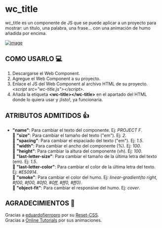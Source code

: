 # wc_title

wc_title es un componente de JS que se puede aplicar a un proyecto para mostrar: un título, una palabra, una frase... con una animación de humo añadida por encima.

[![image](https://user-images.githubusercontent.com/78848226/180846711-ac5f0303-60f9-4788-8b10-abdf70289243.png)](https://newprojectf.github.io/)

## COMO USARLO 💻

1. Descargarse el Web Component.
2. Agregue el Web Component a su proyecto.
3. Enlace el JS del Web Component al archivo HTML de su proyecto. *\<script src="wc-title.js"\>\</script\>*.
4. Añada la etiqueta **\<wc-title\>\</wc-title\>** en el apartado del HTML donde lo quiera usar y ¡listo!, ya funcionaria.

## ATRIBUTOS ADMITIDOS 👍

* **"name"**: Para cambiar el texto del componente. Ej: *PROJECT F*.  
  🎯 **"size"**: Para cambiar el tamaño del texto ("em"). Ej: *2*.  
  🎯 **"spacing"**: Para cambiar el espaciado del texto ("em"). Ej: *1.5*.  
  🎯 **"width"**: Para cambiar el ancho del componente (%). Ej: *100*.  
  🎯 **"height"**: Para cambiar la altura del componente (vh). Ej: *100*.  
  🎯 **"last-letter-size"**: Para cambiar el tamaño de la última letra del texto (em). Ej: *1.5*.  
  🎯 **"last-letter-color"**: Para cambiar el color de la última letra del texto. Ej: *#E50914*.  
  🎯 **"smoke"**: Para cambiar el color del humo. Ej: *linear-gradient(to right, #f00, #f00, #0f0, #0ff, #ff0, #ff0)*.  
  🎯 **"object-fit"**: Para cambiar el responsive del humo. Ej: *cover*.

## AGRADECIMIENTOS 🎁

Gracias a [eduardofierropro](https://github.com/eduardofierropro) por su [Reset-CSS](https://github.com/eduardofierropro/Reset-CSS/blob/main/css/app.css).   
Gracias a [Online Tutorials](https://www.youtube.com/c/OnlineTutorials4Designers) por sus animaciones.

